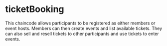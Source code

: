 # ticketBooking

This chaincode allows participants to be registered as either members or event hosts. Members can then create events and list available tickets. They can also sell and resell tickets to other participants and use tickets to enter events.



